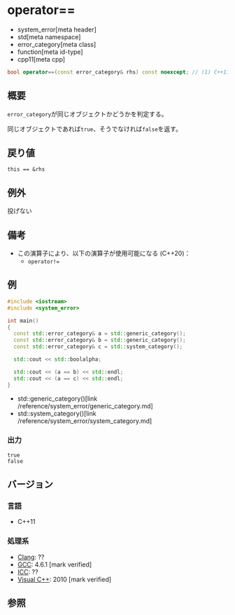 # operator==
* system_error[meta header]
* std[meta namespace]
* error_category[meta class]
* function[meta id-type]
* cpp11[meta cpp]

```cpp
bool operator==(const error_category& rhs) const noexcept; // (1) C++11
```

## 概要
`error_category`が同じオブジェクトかどうかを判定する。

同じオブジェクトであれば`true`、そうでなければ`false`を返す。


## 戻り値
`this == &rhs`


## 例外
投げない


## 備考
- この演算子により、以下の演算子が使用可能になる (C++20)：
    - `operator!=`


## 例
```cpp example
#include <iostream>
#include <system_error>

int main()
{
  const std::error_category& a = std::generic_category();
  const std::error_category& b = std::generic_category();
  const std::error_category& c = std::system_category();

  std::cout << std::boolalpha;

  std::cout << (a == b) << std::endl;
  std::cout << (a == c) << std::endl;
}
```
* std::generic_category()[link /reference/system_error/generic_category.md]
* std::system_category()[link /reference/system_error/system_category.md]

### 出力
```
true
false
```

## バージョン
### 言語
- C++11

### 処理系
- [Clang](/implementation.md#clang): ??
- [GCC](/implementation.md#gcc): 4.6.1 [mark verified]
- [ICC](/implementation.md#icc): ??
- [Visual C++](/implementation.md#visual_cpp): 2010 [mark verified]


## 参照
